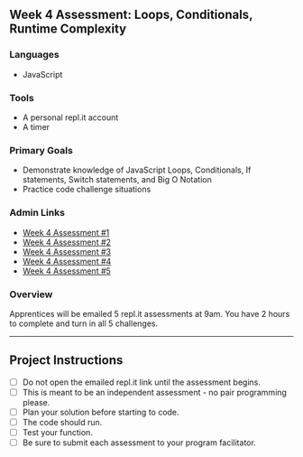 ## Week 4 Assessment: Loops, Conditionals, Runtime Complexity

### Languages

- JavaScript

### Tools

- A personal repl.it account
- A timer

### Primary Goals

- Demonstrate knowledge of JavaScript Loops, Conditionals, If statements, Switch statements, and Big O Notation
- Practice code challenge situations

### Admin Links

- [Week 4 Assessment #1](https://repl.it/teacher/assignments/2268583/edit)
- [Week 4 Assessment #2](https://repl.it/teacher/assignments/2268584/edit)
- [Week 4 Assessment #3](https://repl.it/teacher/assignments/2268572/edit)
- [Week 4 Assessment #4](https://repl.it/teacher/assignments/2268701/edit)
- [Week 4 Assessment #5](https://repl.it/teacher/assignments/2348740/edit)

### Overview

Apprentices will be emailed 5 repl.it assessments at 9am. You have 2 hours to complete and turn in all 5 challenges.

---

## Project Instructions

- [ ] Do not open the emailed repl.it link until the assessment begins.
- [ ] This is meant to be an independent assessment - no pair programming please.
- [ ] Plan your solution before starting to code.
- [ ] The code should run.
- [ ] Test your function.
- [ ] Be sure to submit each assessment to your program facilitator.
